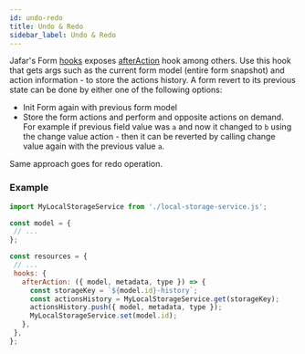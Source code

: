 ```yaml
---
id: undo-redo
title: Undo & Redo
sidebar_label: Undo & Redo
---
```


Jafar's Form [hooks](hooks.html) exposes [afterAction](hooks#afteraction) hook among others. 
Use this hook that gets args such as the current form model (entire form snapshot) and action information - to store the actions history. A form revert to its previous state can be done by either one of the following options:
- Init Form again with previous form model
- Store the form actions and perform and opposite actions on demand. For example if previous field value was `a` and now it changed to `b` using
the change value action - then it can be reverted by calling change value again with the previous value `a`.

Same approach goes for redo operation.

### Example 

 ```javascript
 import MyLocalStorageService from './local-storage-service.js';

const model = {
  // ...
};

const resources = {
  // ...
  hooks: {
    afterAction: ({ model, metadata, type }) => {
      const storageKey = `${model.id}-history`;
      const actionsHistory = MyLocalStorageService.get(storageKey);
      actionsHistory.push({ model, metadata, type });
      MyLocalStorageService.set(model.id);
    },
  },
};
 ```